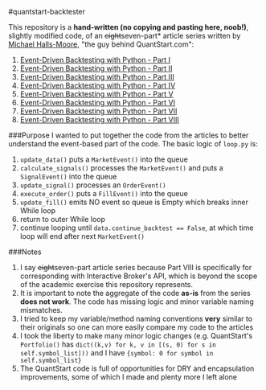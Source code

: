 #quantstart-backtester

This repository is a **hand-written (no copying and pasting here, noob!)**, slightly modified code, of an ~~eight~~seven-part* article series written by [Michael Halls-Moore](http://www.quantstart.com/about-mike/), "the guy behind QuantStart.com":

1. [Event-Driven Backtesting with Python - Part I](http://www.quantstart.com/articles/Event-Driven-Backtesting-with-Python-Part-I)
2. [Event-Driven Backtesting with Python - Part II](http://www.quantstart.com/articles/Event-Driven-Backtesting-with-Python-Part-II)
3. [Event-Driven Backtesting with Python - Part III](http://www.quantstart.com/articles/Event-Driven-Backtesting-with-Python-Part-III)
4. [Event-Driven Backtesting with Python - Part IV](http://www.quantstart.com/articles/Event-Driven-Backtesting-with-Python-Part-IV)
5. [Event-Driven Backtesting with Python - Part V](http://www.quantstart.com/articles/Event-Driven-Backtesting-with-Python-Part-V)
6. [Event-Driven Backtesting with Python - Part VI](http://www.quantstart.com/articles/Event-Driven-Backtesting-with-Python-Part-VI)
7. [Event-Driven Backtesting with Python - Part VII](http://www.quantstart.com/articles/Event-Driven-Backtesting-with-Python-Part-VII)
8. [Event-Driven Backtesting with Python - Part VIII](http://www.quantstart.com/articles/Event-Driven-Backtesting-with-Python-Part-VIII)

###Purpose
I wanted to put together the code from the articles to better understand the event-based part of the code. The basic logic of `loop.py` is:

1. `update_data()` puts a `MarketEvent()` into the queue
2. `calculate_signals()` processes the `MarketEvent()` and puts a `SignalEvent()` into the queue
3. `update_signal()` processes an `OrderEvent()`
4. `execute_order()` puts a `FillEvent()` into the queue
5. `update_fill()` emits NO event so queue is Empty which breaks inner While loop
6. return to outer While loop
7. continue looping until `data.continue_backtest == False`, at which time loop will end after next `MarketEvent()`

###Notes
1. I say ~~eight~~seven-part article series because Part VIII is specifically for corresponding with Interactive Broker's API, which is beyond the scope of the academic exercise this repository represents.
2. It is important to note the aggregate of the code **as-is** from the series **does not work**. The code has missing logic and minor variable naming mismatches.
3. I tried to keep my variable/method naming conventions **very** similar to their originals so one can more easily compare my code to the articles
4. I took the liberty to make many minor logic changes (e.g. QuantStart's `Portfolio()` has `dict((k,v) for k, v in [(s, 0) for s in self.symbol_list]))` and I have `{symbol: 0 for symbol in self.symbol_list}`
5. The QuantStart code is full of opportunities for DRY and encapsulation improvements, some of which I made and plenty more I left alone
